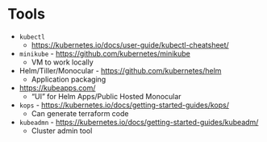# Tools

* `kubectl`
    * https://kubernetes.io/docs/user-guide/kubectl-cheatsheet/
* `minikube` - https://github.com/kubernetes/minikube
    * VM to work locally
* Helm/Tiller/Monocular - https://github.com/kubernetes/helm
    * Application packaging
* https://kubeapps.com/
    * “UI” for Helm Apps/Public Hosted Monocular
* `kops` -  https://kubernetes.io/docs/getting-started-guides/kops/
    * Can generate terraform code
* `kubeadmn` - https://kubernetes.io/docs/getting-started-guides/kubeadm/
    * Cluster admin tool
